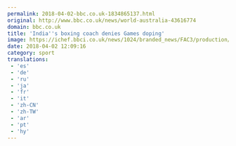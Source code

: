 ```yaml
---
permalink: 2018-04-02-bbc.co.uk-1834865137.html
original: http://www.bbc.co.uk/news/world-australia-43616774
domain: bbc.co.uk
title: 'India''s boxing coach denies Games doping'
image: https://ichef.bbci.co.uk/news/1024/branded_news/FAC3/production/_100659146_mediaitem100659145.jpg
date: 2018-04-02 12:09:16
category: sport
translations: 
 - 'es'
 - 'de'
 - 'ru'
 - 'ja'
 - 'fr'
 - 'it'
 - 'zh-CN'
 - 'zh-TW'
 - 'ar'
 - 'pt'
 - 'hy'
---
```


